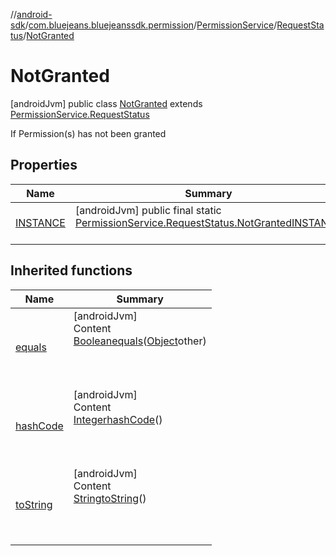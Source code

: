 //[android-sdk](../../../../../index.md)/[com.bluejeans.bluejeanssdk.permission](../../../index.md)/[PermissionService](../../index.md)/[RequestStatus](../index.md)/[NotGranted](index.md)



# NotGranted  
 [androidJvm] public class [NotGranted](index.md) extends [PermissionService.RequestStatus](../index.md)

If Permission(s) has not been granted

   


## Properties  
  
|  Name |  Summary | 
|---|---|
| <a name="com.bluejeans.bluejeanssdk.permission/PermissionService.RequestStatus.NotGranted/INSTANCE/#/PointingToDeclaration/"></a>[INSTANCE](index.md#1210053147%2FProperties%2F-435046686)| <a name="com.bluejeans.bluejeanssdk.permission/PermissionService.RequestStatus.NotGranted/INSTANCE/#/PointingToDeclaration/"></a> [androidJvm] public final static [PermissionService.RequestStatus.NotGranted](index.md)[INSTANCE](index.md#1210053147%2FProperties%2F-435046686)  <br>   <br>|


## Inherited functions  
  
|  Name |  Summary | 
|---|---|
| <a name="kotlin/PermissionService.RequestStatus.NotGranted/equals/#kotlin.Any?/PointingToDeclaration/"></a>[equals](index.md#-1979147608%2FFunctions%2F-435046686)| <a name="kotlin/PermissionService.RequestStatus.NotGranted/equals/#kotlin.Any?/PointingToDeclaration/"></a>[androidJvm]  <br>Content  <br>[Boolean](https://developer.android.com/reference/kotlin/java/lang/Boolean.html)[equals](index.md#-1979147608%2FFunctions%2F-435046686)([Object](https://developer.android.com/reference/kotlin/java/lang/Object.html)other)  <br>  <br><br><br>|
| <a name="kotlin/PermissionService.RequestStatus.NotGranted/hashCode/#/PointingToDeclaration/"></a>[hashCode](index.md#-2059701954%2FFunctions%2F-435046686)| <a name="kotlin/PermissionService.RequestStatus.NotGranted/hashCode/#/PointingToDeclaration/"></a>[androidJvm]  <br>Content  <br>[Integer](https://developer.android.com/reference/kotlin/java/lang/Integer.html)[hashCode](index.md#-2059701954%2FFunctions%2F-435046686)()  <br>  <br><br><br>|
| <a name="kotlin/PermissionService.RequestStatus.NotGranted/toString/#/PointingToDeclaration/"></a>[toString](index.md#2057099277%2FFunctions%2F-435046686)| <a name="kotlin/PermissionService.RequestStatus.NotGranted/toString/#/PointingToDeclaration/"></a>[androidJvm]  <br>Content  <br>[String](https://developer.android.com/reference/kotlin/java/lang/String.html)[toString](index.md#2057099277%2FFunctions%2F-435046686)()  <br>  <br><br><br>|

